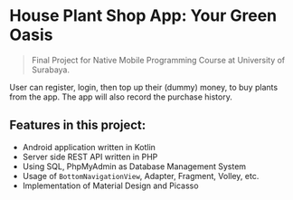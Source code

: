 # House Plant Shop App: Your Green Oasis
> Final Project for Native Mobile Programming Course at University of Surabaya.

User can register, login, then top up their (dummy) money, to buy plants from the app. The app will also record the purchase history.

## Features in this project:
- Android application written in Kotlin
- Server side REST API written in PHP
- Using SQL, PhpMyAdmin as Database Management System
- Usage of `BottomNavigationView`, Adapter, Fragment, Volley, etc.
- Implementation of Material Design and Picasso
